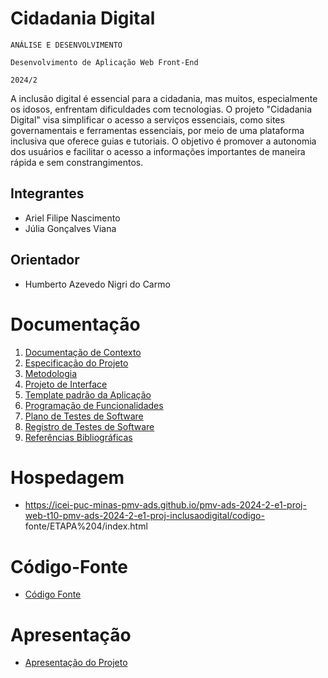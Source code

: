 # Cidadania Digital

`ANÁLISE E DESENVOLVIMENTO`

`Desenvolvimento de Aplicação Web Front-End`

`2024/2`

A inclusão digital é essencial para a cidadania, mas muitos, especialmente os idosos, enfrentam dificuldades com tecnologias. O projeto "Cidadania Digital" visa simplificar o acesso a serviços essenciais, como sites governamentais e ferramentas essenciais, por meio de uma plataforma inclusiva que oferece guias e tutoriais. O objetivo é promover a autonomia dos usuários e facilitar o acesso a informações importantes de maneira rápida e sem constrangimentos.

## Integrantes

* Ariel Filipe Nascimento
* Júlia Gonçalves Viana



## Orientador

* Humberto Azevedo Nigri do Carmo

# Documentação

<ol>
<li><a href="documentos/01-Documentação de Contexto.md"> Documentação de Contexto</a></li>
<li><a href="documentos/02-Especificação do Projeto.md"> Especificação do Projeto</a></li>
<li><a href="documentos/03-Metodologia.md"> Metodologia</a></li>
<li><a href="documentos/04-Projeto de Interface.md"> Projeto de Interface</a></li>
<li><a href="documentos/05-Template padrão da Aplicação.md"> Template padrão da Aplicação</a></li>
<li><a href="documentos/06-Programação de Funcionalidades.md"> Programação de Funcionalidades</a></li>
<li><a href="documentos/07-Plano de Testes de Software.md"> Plano de Testes de Software</a></li>
<li><a href="documentos/08-Registro de Testes de Software.md"> Registro de Testes de Software</a></li>
<li><a href="documentos/09-Referências.md"> Referências Bibliográficas</a></li>
</ol>

# Hospedagem

* https://icei-puc-minas-pmv-ads.github.io/pmv-ads-2024-2-e1-proj-web-t10-pmv-ads-2024-2-e1-proj-inclusaodigital/codigo- fonte/ETAPA%204/index.html

# Código-Fonte

* <a href="codigo-fonte/README.md">Código Fonte</a>

# Apresentação

* <a href="apresentacao/README.md">Apresentação do Projeto</a>
